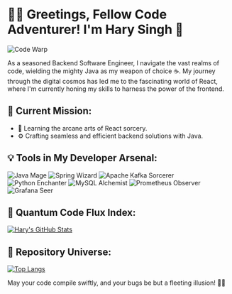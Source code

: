 # 👨‍💻 Greetings, Fellow Code Adventurer! I'm Hary Singh 👋

![Code Warp](https://img.shields.io/badge/Code-Warp-blue?style=for-the-badge)

As a seasoned Backend Software Engineer, I navigate the vast realms of code, wielding the mighty Java as my weapon of choice ☕️. My journey through the digital cosmos has led me to the fascinating world of React, where I'm currently honing my skills to harness the power of the frontend.

## 🚀 Current Mission:

- 🌱 Learning the arcane arts of React sorcery.
- ⚙️ Crafting seamless and efficient backend solutions with Java.

## 💡 Tools in My Developer Arsenal:

![Java Mage](https://img.shields.io/badge/Java-Mage-yellow?style=for-the-badge&logo=java)
![Spring Wizard](https://img.shields.io/badge/Spring-Wizard-success?style=for-the-badge&logo=spring)
![Apache Kafka Sorcerer](https://img.shields.io/badge/Apache%20Kafka-Sorcerer-critical?style=for-the-badge&logo=apache-kafka)
![Python Enchanter](https://img.shields.io/badge/Python-Enchanter-blue?style=for-the-badge&logo=python)
![MySQL Alchemist](https://img.shields.io/badge/MySQL-Alchemist-orange?style=for-the-badge&logo=mysql)
![Prometheus Observer](https://img.shields.io/badge/Prometheus-Observer-yellow?style=for-the-badge&logo=prometheus)
![Grafana Seer](https://img.shields.io/badge/Grafana-Seer-blue?style=for-the-badge&logo=grafana)


## 🌌 Quantum Code Flux Index:

[![Hary's GitHub Stats](https://github-readme-stats.vercel.app/api?username=hary-singh&show_icons=true&theme=dark)](https://github.com/hary-singh)

## 🌠 Repository Universe:

[![Top Langs](https://github-readme-stats.vercel.app/api/top-langs/?username=hary-singh&layout=compact&theme=dark)](https://github.com/hary-singh)

May your code compile swiftly, and your bugs be but a fleeting illusion! 🚀✨

<!---
hary-singh/hary-singh is a ✨ special ✨ repository because its `README.md` (this file) appears on your GitHub profile.
You can click the Preview link to take a look at your changes.
--->
